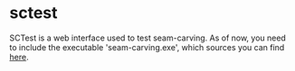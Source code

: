 # sctest
SCTest is a web interface used to test seam-carving. As of now, you need to include the executable 'seam-carving.exe', which sources you can find  [here](https://github.com/Mandrathax/seam-carving).
